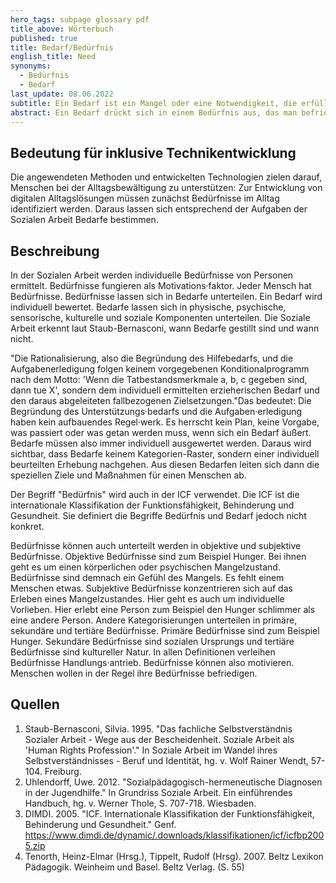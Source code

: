 ```yaml
---
hero_tags: subpage glossary pdf
title_above: Wörterbuch
published: true
title: Bedarf/Bedürfnis
english_title: Need
synonyms:
  - Bedürfnis
  - Bedarf
last_update: 08.06.2022
subtitle: Ein Bedarf ist ein Mangel oder eine Notwendigkeit, die erfüllt werden muss, um ein Bedürfnis zu befriedigen.
abstract: Ein Bedarf drückt sich in einem Bedürfnis aus, das man befriedigen möchte. Ein Bedürfnis entsteht aus dem Wunsch, einen Mangel zu beseitigen. Zum Beispiel Hunger oder Durst zu stillen (Bedarf an Nahrung oder Wasser) oder sich wärmer anzuziehen, weil man friert (Bedarf an Kleidung). Auch der Wunsch, in Sicherheit zu leben, also, eine Wohnung zu haben, ist ein Bedürfnis. Ebenso der Wunsch nach Freundschaften und anderen sozialen Kontakten sowie nach Teilhabe, Anerkennung oder Ausleben der eigenen Kreativität.
---
```


## Bedeutung für inklusive Technikentwicklung

Die angewendeten Methoden und entwickelten Technologien zielen darauf, Menschen bei der Alltagsbewältigung zu unterstützen: Zur Entwicklung von digitalen Alltagslösungen müssen zunächst Bedürfnisse im Alltag identifiziert werden. Daraus lassen sich entsprechend der Aufgaben der Sozialen Arbeit Bedarfe bestimmen.

## Beschreibung

In der Sozialen Arbeit werden individuelle Bedürfnisse von Personen ermittelt. Bedürfnisse fungieren als Motivations·faktor. Jeder Mensch hat Bedürfnisse. Bedürfnisse lassen sich in Bedarfe unterteilen. Ein Bedarf wird individuell bewertet. Bedarfe lassen sich in physische, psychische, sensorische, kulturelle und soziale Komponenten unterteilen. Die Soziale Arbeit erkennt laut Staub-Bernasconi, wann Bedarfe gestillt sind und wann nicht.

"Die Rationalisierung, also die Begründung des Hilfebedarfs, und die Aufgabenerledigung folgen keinem vorgegebenen Konditionalprogramm nach dem Motto: 'Wenn die Tatbestandsmerkmale a, b, c gegeben sind, dann tue X', sondern dem individuell ermittelten erzieherischen Bedarf und den daraus abgeleiteten fallbezogenen Zielsetzungen."Das bedeutet: Die Begründung des Unterstützungs·bedarfs und die Aufgaben·erledigung haben kein aufbauendes Regel·werk. Es herrscht kein Plan, keine Vorgabe, was passiert oder was getan werden muss, wenn sich ein Bedarf äußert. Bedarfe müssen also immer individuell ausgewertet werden. Daraus wird sichtbar, dass Bedarfe keinem Kategorien-Raster, sondern einer individuell beurteilten Erhebung nachgehen. Aus diesen Bedarfen leiten sich dann die speziellen Ziele und Maßnahmen für einen Menschen ab.

Der Begriff "Bedürfnis" wird auch in der ICF verwendet. Die ICF ist die internationale Klassifikation der Funktionsfähigkeit, Behinderung und Gesundheit. Sie definiert die Begriffe Bedürfnis und Bedarf jedoch nicht konkret.

Bedürfnisse können auch unterteilt werden in objektive und subjektive Bedürfnisse. Objektive Bedürfnisse sind zum Beispiel Hunger. Bei ihnen geht es um einen körperlichen oder psychischen Mangelzustand. Bedürfnisse sind demnach ein Gefühl des Mangels. Es fehlt einem Menschen etwas. Subjektive Bedürfnisse konzentrieren sich auf das Erleben eines Mangelzustandes. Hier geht es auch um individuelle Vorlieben. Hier erlebt eine Person zum Beispiel den Hunger schlimmer als eine andere Person. Andere Kategorisierungen unterteilen in primäre, sekundäre und tertiäre Bedürfnisse. Primäre Bedürfnisse sind zum Beispiel Hunger. Sekundäre Bedürfnisse sind sozialen Ursprungs und tertiäre Bedürfnisse sind kultureller Natur. In allen Definitionen verleihen Bedürfnisse Handlungs·antrieb. Bedürfnisse können also motivieren. Menschen wollen in der Regel ihre Bedürfnisse befriedigen.

## Quellen

1. Staub-Bernasconi, Silvia. 1995. "Das fachliche Selbstverständnis Sozialer Arbeit - Wege aus der Bescheidenheit. Soziale Arbeit als 'Human Rights Profession'." In Soziale Arbeit im Wandel ihres Selbstverständnisses - Beruf und Identität, hg. v. Wolf Rainer Wendt, 57-104. Freiburg.
2. Uhlendorff, Uwe. 2012. "Sozialpädagogisch-hermeneutische Diagnosen in der Jugendhilfe." In Grundriss Soziale Arbeit. Ein einführendes Handbuch, hg. v. Werner Thole, S. 707-718. Wiesbaden.
3. DIMDI. 2005. "ICF. Internationale Klassifikation der Funktionsfähigkeit, Behinderung und Gesundheit." Genf. https://www.dimdi.de/dynamic/.downloads/klassifikationen/icf/icfbp2005.zip
4. Tenorth, Heinz-Elmar (Hrsg.), Tippelt, Rudolf (Hrsg). 2007. Beltz Lexikon Pädagogik. Weinheim und Basel. Beltz Verlag. (S. 55)
